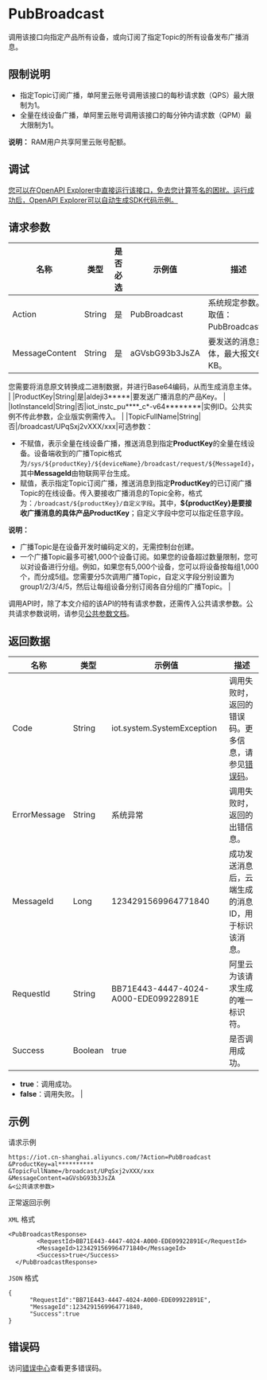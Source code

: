 # PubBroadcast

调用该接口向指定产品所有设备，或向订阅了指定Topic的所有设备发布广播消息。

## 限制说明

-   指定Topic订阅广播，单阿里云账号调用该接口的每秒请求数（QPS）最大限制为1。
-   全量在线设备广播，单阿里云账号调用该接口的每分钟内请求数（QPM）最大限制为1。

**说明：** RAM用户共享阿里云账号配额。

## 调试

[您可以在OpenAPI Explorer中直接运行该接口，免去您计算签名的困扰。运行成功后，OpenAPI Explorer可以自动生成SDK代码示例。](https://api.aliyun.com/#product=Iot&api=PubBroadcast&type=RPC&version=2018-01-20)

## 请求参数

|名称|类型|是否必选|示例值|描述|
|--|--|----|---|--|
|Action|String|是|PubBroadcast|系统规定参数。取值：PubBroadcast。 |
|MessageContent|String|是|aGVsbG93b3JsZA|要发送的消息主体，最大报文64 KB。

 您需要将消息原文转换成二进制数据，并进行Base64编码，从而生成消息主体。 |
|ProductKey|String|是|aldeji3\*\*\*\*\*|要发送广播消息的产品Key。 |
|IotInstanceId|String|否|iot\_instc\_pu\*\*\*\*\_c\*-v64\*\*\*\*\*\*\*\*|实例ID。公共实例不传此参数，企业版实例需传入。 |
|TopicFullName|String|否|/broadcast/UPqSxj2vXXX/xxx|可选参数：

 -   不赋值，表示全量在线设备广播，推送消息到指定**ProductKey**的全量在线设备。设备端收到的广播Topic格式为`/sys/${productKey}/${deviceName}/broadcast/request/${MessageId}`，其中**MessageId**由物联网平台生成。
-   赋值，表示指定Topic订阅广播，推送消息到指定**ProductKey**的已订阅广播Topic的在线设备。传入要接收广播消息的Topic全称，格式为：`/broadcast/${productKey}/自定义字段`。其中，**$\{productKey\}**是要接收广播消息的具体产品**ProductKey**；自定义字段中您可以指定任意字段。

 **说明：**

-   广播Topic是在设备开发时编码定义的，无需控制台创建。
-   一个广播Topic最多可被1,000个设备订阅。如果您的设备超过数量限制，您可以对设备进行分组。例如，如果您有5,000个设备，您可以将设备按每组1,000个，而分成5组。您需要分5次调用广播Topic，自定义字段分别设置为group1/2/3/4/5，然后让每组设备分别订阅各自分组的广播Topic。 |

调用API时，除了本文介绍的该API的特有请求参数，还需传入公共请求参数。公共请求参数说明，请参见[公共参数文档](~~30561~~)。

## 返回数据

|名称|类型|示例值|描述|
|--|--|---|--|
|Code|String|iot.system.SystemException|调用失败时，返回的错误码。更多信息，请参见[错误码](~~87387~~)。 |
|ErrorMessage|String|系统异常|调用失败时，返回的出错信息。 |
|MessageId|Long|1234291569964771840|成功发送消息后，云端生成的消息ID，用于标识该消息。 |
|RequestId|String|BB71E443-4447-4024-A000-EDE09922891E|阿里云为该请求生成的唯一标识符。 |
|Success|Boolean|true|是否调用成功。

 -   **true**：调用成功。
-   **false**：调用失败。 |

## 示例

请求示例

```
https://iot.cn-shanghai.aliyuncs.com/?Action=PubBroadcast
&ProductKey=al**********
&TopicFullName=/broadcast/UPqSxj2vXXX/xxx
&MessageContent=aGVsbG93b3JsZA
&<公共请求参数>
```

正常返回示例

`XML` 格式

```
<PubBroadcastResponse>
        <RequestId>BB71E443-4447-4024-A000-EDE09922891E</RequestId>
        <MessageId>1234291569964771840</MessageId>
        <Success>true</Success>
  </PubBroadcastResponse>
```

`JSON` 格式

```
{
      "RequestId":"BB71E443-4447-4024-A000-EDE09922891E",
      "MessageId":1234291569964771840,
      "Success":true
}
```

## 错误码

访问[错误中心](https://error-center.alibabacloud.com/status/product/Iot)查看更多错误码。

